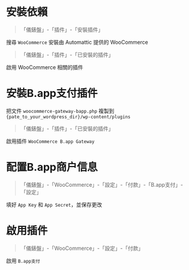 # 安裝依賴

>「儀錶盤」-「插件」-「安裝插件」

搜尋 `WooCommerce`
安裝由 Automattic 提供的 WooCommerce

>「儀錶盤」-「插件」-「已安裝的插件」

啟用 WooCommerce 相關的插件

# 安裝B.app支付插件

把文件 `woocommerce-gateway-bapp.php` 複製到 `{pate_to_your_wordpress_dir}/wp-content/plugins`

>「儀錶盤」-「插件」-「已安裝的插件」

啟用插件 `WooCommerce B.app Gateway`

# 配置B.app商户信息

>「儀錶盤」-「WooCommerce」-「設定」-「付款」-「B.app支付」-「設定」

填好 `App Key` 和 `App Secret`，並保存更改

# 啟用插件

>「儀錶盤」-「WooCommerce」-「設定」-「付款」

啟用 `B.app支付`